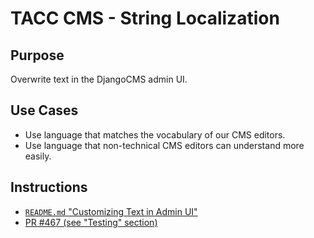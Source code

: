 # TACC CMS - String Localization

## Purpose

Overwrite text in the  DjangoCMS admin UI.

## Use Cases

- Use language that matches the vocabulary of our CMS editors.
- Use language that non-technical CMS editors can understand more easily.

## Instructions

- [`README.md` "Customizing Text in Admin UI"](/README.md#Customizing-Text-in-Admin-UI)
- [PR #467 (see "Testing" section)](https://github.com/TACC/Core-CMS/pull/467)
